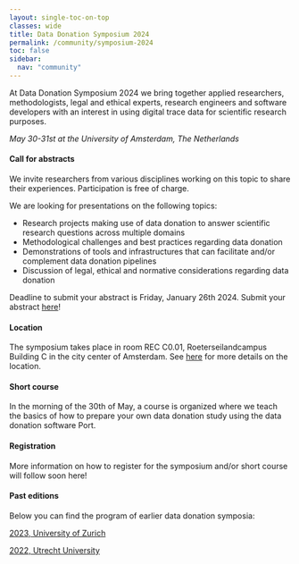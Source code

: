 ```yaml
---
layout: single-toc-on-top
classes: wide
title: Data Donation Symposium 2024
permalink: /community/symposium-2024
toc: false
sidebar:
  nav: "community"
---
```


At Data Donation Symposium 2024 we bring together applied researchers, methodologists, legal and ethical experts, research engineers and software developers with an interest in using digital trace data for scientific research purposes. 

*May 30-31st at the University of Amsterdam, The Netherlands* 

#### Call for abstracts

We invite researchers from various disciplines working on this topic to share their experiences. Participation is free of charge. 

We are looking for presentations on the following topics:

* Research projects making use of data donation to answer scientific research questions across multiple domains
* Methodological challenges and best practices regarding data donation
* Demonstrations of tools and infrastructures that can facilitate and/or complement data donation pipelines
* Discussion of legal, ethical and normative considerations regarding data donation

Deadline to submit your abstract is Friday, January 26th 2024. Submit your abstract [here](https://forms.uu.nl/universiteitutrecht-fsw/abstract-data-donation)!

#### Location

The symposium takes place in room REC C0.01, Roeterseilandcampus Building C in the city center of Amsterdam. See [here](https://www.uva.nl/en/shared-content/locaties/en/roeterseiland/rec-b-c-d-entrance-b-c.html) for more details on the location.

#### Short course

In the morning of the 30th of May, a course is organized where we teach the basics of how to prepare your own data donation study using the data donation software Port. 

#### Registration

More information on how to register for the symposium and/or short course will follow soon here! 

#### Past editions

Below you can find the program of earlier data donation symposia: 

[2023, University of Zurich](https://datadonation.uzh.ch/en/symposium-2023/) 

[2022, Utrecht University](https://hds.sites.uu.nl/2022/01/15/data-donation-day/) 
